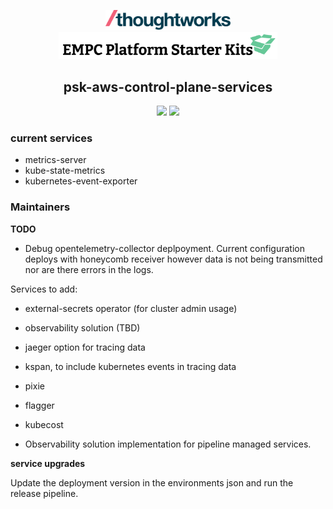 <div align="center">
	<p>
	<img alt="Thoughtworks Logo" src="https://raw.githubusercontent.com/ThoughtWorks-DPS/static/master/thoughtworks_flamingo_wave.png?sanitize=true" width=200 /><br />
	<img alt="DPS Title" src="https://raw.githubusercontent.com/ThoughtWorks-DPS/static/master/EMPCPlatformStarterKitsImage.png?sanitize=true" width=350/><br />
	<h2>psk-aws-control-plane-services</h2>
	<a href="https://opensource.org/licenses/MIT"><img src="https://img.shields.io/github/license/ThoughtWorks-DPS/psk-aws-control-plane-services"></a> <a href="https://aws.amazon.com"><img src="https://img.shields.io/badge/-deployed-blank.svg?style=social&logo=amazon"></a>
	</p>
</div>

### current services

* metrics-server
* kube-state-metrics
* kubernetes-event-exporter

### Maintainers

**TODO**  

- Debug opentelemetry-collector deplpoyment. Current configuration deploys with honeycomb receiver however data is not being transmitted nor are there errors in the logs.  

Services to add:  
- external-secrets operator (for cluster admin usage)
- observability solution (TBD)
- jaeger option for tracing data
- kspan, to include kubernetes events in tracing data
- pixie
- flagger
- kubecost

- Observability solution implementation for pipeline managed services.  

**service upgrades**  

Update the deployment version in the environments json and run the release pipeline.  

